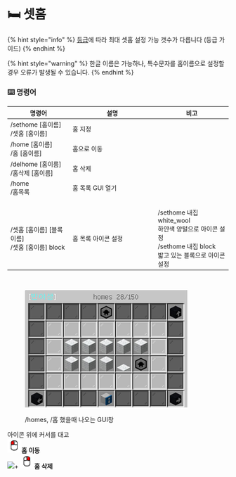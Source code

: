 # 🛏 셋홈

{% hint style="info" %}
[등급](../undefined-1/undefined-2.md)에 따라 최대 셋홈 설정 가능 갯수가 다릅니다 (등급 가이드)
{% endhint %}

{% hint style="warning" %}
한글 이름은 가능하나, 특수문자를 홈이름으로 설정할 경우 오류가 발생될 수 있습니다.&#x20;
{% endhint %}

### ⌨️ 명령어

<table><thead><tr><th>명령어</th><th width="180.33333333333331">설명</th><th>비고</th></tr></thead><tbody><tr><td>/sethome [홈이름] <br>/셋홈 [홈이름]</td><td>홈 지정</td><td>​</td></tr><tr><td>/home [홈이름] <br>/홈 [홈이름]</td><td>홈으로 이동</td><td>​</td></tr><tr><td>/delhome [홈이름] <br>/홈삭제 [홈이름]</td><td>홈 삭제</td><td>​</td></tr><tr><td>/home<br>/홈목록</td><td>홈 목록 GUI 열기</td><td>​</td></tr><tr><td>​</td><td>​</td><td>​</td></tr><tr><td>/셋홈 [홈이름] [블록이름]<br>/셋홈 [홈이름] block</td><td>홈 목록 아이콘 설정</td><td>/sethome 내집 white_wool<br>하얀색 양털으로 아이콘 설정 <br>/sethome 내집 block <br>밟고 있는 블록으로 아이콘 설정</td></tr></tbody></table>

​

<figure><img src="../../.gitbook/assets/image (5).png" alt="" width="370"><figcaption><p>/homes, /홈 했을때 나오는 GUI창 </p></figcaption></figure>

&#x20;                                                              아이콘 위에 커서를 대고 \
&#x20;                                                                     <img src="../../.gitbook/assets/left_click.png" alt="" data-size="line">**홈 이동** \
&#x20;                                                                 ![](../../.gitbook/assets/shift\_key.png)+ <img src="../../.gitbook/assets/right_click.png" alt="" data-size="line">**홈 삭제**
